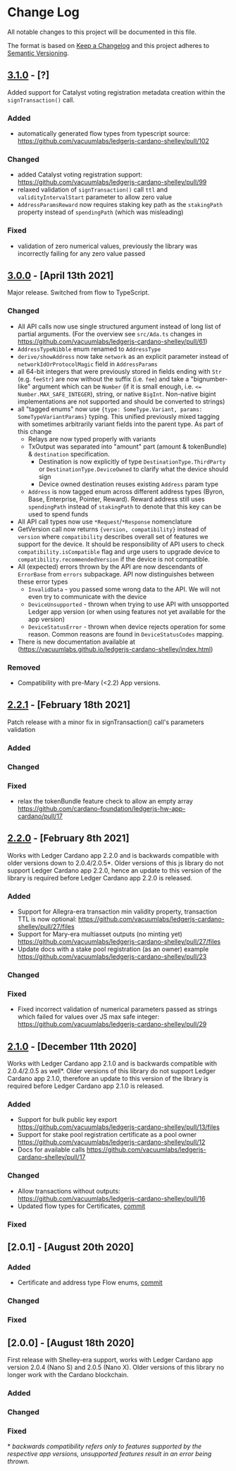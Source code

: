 # Change Log

All notable changes to this project will be documented in this file.

The format is based on [Keep a Changelog](http://keepachangelog.com/)
and this project adheres to [Semantic Versioning](http://semver.org/).


## [3.1.0](https://github.com/cardano-foundation/ledgerjs-hw-app-cardano/compare/v3.0.0...v3.1.0) - [?]

Added support for Catalyst voting registration metadata creation within the `signTransaction()` call.

### Added

- automatically generated flow types from typescript source: https://github.com/vacuumlabs/ledgerjs-cardano-shelley/pull/102

### Changed

- added Catalyst voting registration support: https://github.com/vacuumlabs/ledgerjs-cardano-shelley/pull/99
- relaxed validation of `signTransaction()` call `ttl` and `validityIntervalStart` parameter to allow zero value
- `AddressParamsReward` now requires staking key path as the `stakingPath` property instead of `spendingPath` (which was misleading)

### Fixed

- validation of zero numerical values, previously the library was incorrectly failing for any zero value passed

## [3.0.0](https://github.com/cardano-foundation/ledgerjs-hw-app-cardano/compare/v2.2.1...v3.0.0) - [April 13th 2021]

Major release. Switched from flow to TypeScript.

### Changed

- All API calls now use single structured argument instead of long list of partial arguments.
  (For the overview see `src/Ada.ts` changes in https://github.com/vacuumlabs/ledgerjs-cardano-shelley/pull/61)
- `AddressTypeNibble` enum renamed to `AddressType`
- `derive/showAddress` now take `network` as an explicit parameter instead of `networkIdOrProtocolMagic` field in `AddressParams`
- all 64-bit integers that were previously stored in fields ending with `Str` (e.g. `feeStr`) are now without the suffix (i.e. `fee`) and take a "bignumber-like" argument which can be `Number` (if it is small enough, i.e. `<= Number.MAX_SAFE_INTEGER`), string, or native `BigInt`. Non-native bigint implementations are not supported and should be converted to strings)
- all "tagged enums" now use `{type: SomeType.Variant, params: SomeTypeVariantParams}` typing. This unified previously mixed tagging with sometimes arbitrarily variant fields into the parent type. As part of this change
  - Relays are now typed properly with variants
  - TxOutput was separated into "amount" part (amount & tokenBundle) & `destination` specification.
    - Destination is now explicitly of type `DestinationType.ThirdParty` or `DestinationType.DeviceOwned` to clarify what the device should sign
    - Device owned destination reuses existing `Address` param type
  - `Address` is now tagged enum across different address types (Byron, Base, Enterprise, Pointer, Reward). Reward address still uses `spendingPath` instead of `stakingPath` to denote that this key can be used to spend funds
- All API call types now use `*Request`/`*Response` nomenclature
- GetVersion call now returns `{version, compatibility}` instead of `version` where `compatibility` describes overall set of features we support for the device. It should be responsibility of API users to check `compatibility.isCompatible` flag and urge users to upgrade device to `compatibility.recommendedVersion` if the device is not compatible.
- All (expected) errors thrown by the API are now descendants of `ErrorBase` from `errors` subpackage. API now distinguishes between these error types
  - `InvalidData` - you passed some wrong data to the API. We will not even try to communicate with the device
  - `DeviceUnsupported` - thrown when trying to use API with unsopported Ledger app version (or when using features not yet available for the app version)
  - `DeviceStatusError` - thrown when device rejects operation for some reason. Common reasons are found in `DeviceStatusCodes` mapping.
- There is new documentation available at (https://vacuumlabs.github.io/ledgerjs-cardano-shelley/index.html)

### Removed

- Compatibility with pre-Mary (<2.2) App versions.

## [2.2.1](https://github.com/cardano-foundation/ledgerjs-hw-app-cardano/compare/v2.2.0...v2.2.1) - [February 18th 2021]

Patch release with a minor fix in signTransaction() call's parameters validation

### Added

### Changed

### Fixed

- relax the tokenBundle feature check to allow an empty array https://github.com/cardano-foundation/ledgerjs-hw-app-cardano/pull/17

## [2.2.0](https://github.com/cardano-foundation/ledgerjs-hw-app-cardano/compare/v2.1.0...v2.2.0) - [February 8th 2021]

Works with Ledger Cardano app 2.2.0 and is backwards compatible with older versions down to 2.0.4/2.0.5\*. Older versions of this js library do not support Ledger Cardano app 2.2.0, hence an update to this version of the library is required before Ledger Cardano app 2.2.0 is released.

### Added

- Support for Allegra-era transaction min validity property, transaction TTL is now optional: https://github.com/vacuumlabs/ledgerjs-cardano-shelley/pull/27/files
- Support for Mary-era multiasset outputs (no minting yet) https://github.com/vacuumlabs/ledgerjs-cardano-shelley/pull/27/files
- Update docs with a stake pool registration (as an owner) example https://github.com/vacuumlabs/ledgerjs-cardano-shelley/pull/23

### Changed

### Fixed

- Fixed incorrect validation of numerical parameters passed as strings which failed for values over JS max safe integer: https://github.com/vacuumlabs/ledgerjs-cardano-shelley/pull/29

## [2.1.0](https://github.com/cardano-foundation/ledgerjs-hw-app-cardano/releases/tag/v2.1.0) - [December 11th 2020]

Works with Ledger Cardano app 2.1.0 and is backwards compatible with 2.0.4/2.0.5 as well\*. Older versions of this library do not support Ledger Cardano app 2.1.0, therefore an update to this version of the library is required before Ledger Cardano app 2.1.0 is released.

### Added

- Support for bulk public key export https://github.com/vacuumlabs/ledgerjs-cardano-shelley/pull/13/files
- Support for stake pool registration certificate as a pool owner https://github.com/vacuumlabs/ledgerjs-cardano-shelley/pull/12
- Docs for available calls https://github.com/vacuumlabs/ledgerjs-cardano-shelley/pull/17

### Changed

- Allow transactions without outputs: https://github.com/vacuumlabs/ledgerjs-cardano-shelley/pull/16
- Updated flow types for Certificates, [commit](https://github.com/vacuumlabs/ledgerjs-cardano-shelley/commit/c50d383fe65e0db1787bda39984423f165bf0316#diff-6e0ee7e0e42296aeb681e34e50808e744aeeeff03702bab5ab7994bb4e0562e3)

### Fixed

## [2.0.1] - [August 20th 2020]

### Added

- Certificate and address type Flow enums, [commit](https://github.com/vacuumlabs/ledgerjs-cardano-shelley/commit/df08b3fdb7383b1065e7ad971626430a126f98aa)

### Changed

### Fixed

## [2.0.0] - [August 18th 2020]

First release with Shelley-era support, works with Ledger Cardano app version 2.0.4 (Nano S) and 2.0.5 (Nano X). Older versions of this library no longer work with the Cardano blockchain.

### Added

### Changed

### Fixed

\* _backwards compatibility refers only to features supported by the respective app versions, unsupported features result in an error being thrown._
